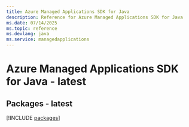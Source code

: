 ```yaml
---
title: Azure Managed Applications SDK for Java
description: Reference for Azure Managed Applications SDK for Java
ms.date: 07/14/2025
ms.topic: reference
ms.devlang: java
ms.service: managedapplications
---
```

# Azure Managed Applications SDK for Java - latest
## Packages - latest
[!INCLUDE [packages](managed-applications-index.md)]